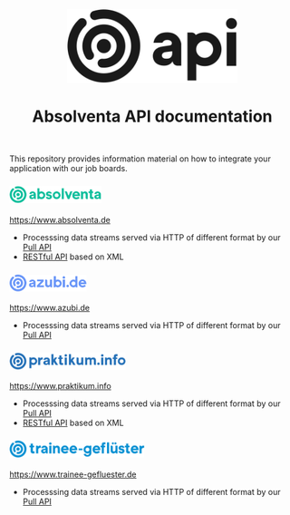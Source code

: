 <div align="center">
  <img alt="Absolventa API" src="images/api_logo.svg" width="300px">
  <h1>Absolventa API documentation</h1>
</div>
<br>

This repository provides information material on how to integrate
your application with our job boards.

<h3>
	<img alt="Absolventa Logo" src="images/absolventa_logo_color.svg" height="30px">
</h3>

https://www.absolventa.de

* Processsing data streams served via HTTP of different format by our [Pull API](absolventa/pull_api.md)
* [RESTful API](absolventa/restful_api.md) based on XML

<h3>
	<img alt="Azubi Logo" src="images/azubi_logo_color.svg" height="30px">
</h3>

https://www.azubi.de

* Processsing data streams served via HTTP of different format by our [Pull API](azubi/pull_api.md)

<h3>
	<img alt="Praktikum.info Logo" src="images/praktikum_info_logo_color.svg" height="30px">
</h3>

https://www.praktikum.info

* Processsing data streams served via HTTP of different format by our [Pull API](praktikum_info/pull_api.md)
* [RESTful API](praktikum_info/restful_api.md) based on XML

<h3>
	<img alt="Trainee-gefluester Logo" src="images/trainee_gefluester_logo_color.svg" height="30px">
</h3>

https://www.trainee-gefluester.de

* Processsing data streams served via HTTP of different format by our [Pull API](trainee_gefluester/pull_api.md)
